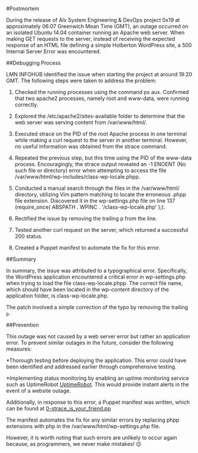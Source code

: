 #Postmortem

During the release of Alx System Engineering & DevOps project 0x19 at approximately 06:07 Greenwich Mean Time (GMT), an outage occurred on an isolated Ubuntu 14.04 container running an Apache web server. When making GET requests to the server, instead of receiving the expected response of an HTML file defining a simple Holberton WordPress site, a 500 Internal Server Error was encountered.

##Debugging Process

LMN INFOHUB identified the issue when starting the project at around 19:20 GMT. The following steps were taken to address the problem:

1. Checked the running processes using the command ps aux. Confirmed that two apache2 processes, namely root and www-data, were running correctly.

2. Explored the /etc/apache2/sites-available folder to determine that the web server was serving content from /var/www/html/.

3. Executed strace on the PID of the root Apache process in one terminal while making a curl request to the server in another terminal. However, no useful information was obtained from the strace command.

4. Repeated the previous step, but this time using the PID of the www-data process. Encouragingly, the strace output revealed an -1 ENOENT (No such file or directory) error when attempting to access the file /var/www/html/wp-includes/class-wp-locale.phpp.

5. Conducted a manual search through the files in the /var/www/html/ directory, utilizing Vim pattern matching to locate the erroneous .phpp file extension. Discovered it in the wp-settings.php file on line 137 (require_once( ABSPATH . WPINC . '/class-wp-locale.php' );).

6. Rectified the issue by removing the trailing p from the line.

7. Tested another curl request on the server, which returned a successful 200 status.

8. Created a Puppet manifest to automate the fix for this error.


##Summary

In summary, the issue was attributed to a typographical error. Specifically, the WordPress application encountered a critical error in wp-settings.php when trying to load the file class-wp-locale.phpp. The correct file name, which should have been located in the wp-content directory of the application folder, is class-wp-locale.php.

The patch involved a simple correction of the typo by removing the trailing `p`.

##Prevention

This outage was not caused by a web server error but rather an application error. To prevent similar outages in the future, consider the following measures:

*Thorough testing before deploying the application. This error could have been identified and addressed earlier through comprehensive testing.

*Implementing status monitoring by enabling an uptime monitoring service such as UptimeRobot [UptimeRobot](./https://uptimerobot.com/). This would provide instant alerts in the event of a website outage.

Additionally, in response to this error, a Puppet manifest was written, which can be found at [0-strace_is_your_friend.pp](https://github.com/elameen37/alx-system_engineering-devops/blob/master/0x17-web_stack_debugging_3/0-strace_is_your_friend.pp)

The manifest automates the fix for any similar errors by replacing phpp extensions with php in the 
/var/www/html/wp-settings.php file.

However, it is worth noting that such errors are unlikely to occur again because, as programmers, we never make mistakes! :wink: